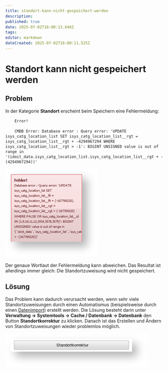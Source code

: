 ```yaml
---
title: standort-kann-nicht-gespeichert-werden
description: 
published: true
date: 2025-07-02T16:00:13.646Z
tags: 
editor: markdown
dateCreated: 2025-07-02T16:00:11.525Z
---
```


# Standort kann nicht gespeichert werden

## Problem

In der Kategorie **Standort** erscheint beim Speichern eine Fehlermeldung:

```
    Error!

    CMDB Error: Database error : Query error: 'UPDATE isys_catg_location_list SET isys_catg_location_list__rgt = isys_catg_location_list__rgt + -4294967294 WHERE isys_catg_location_list__rgt > -1': BIGINT UNSIGNED value is out of range in '(idoit_data.isys_catg_location_list.isys_catg_location_list__rgt + -(4294967294))'
```

[![Problem](../../assets/images/de/administration/troubleshooting/standort-kann-nicht-gespeichert-werden/1-skngw.png)](../../assets/images/de/administration/troubleshooting/standort-kann-nicht-gespeichert-werden/1-skngw.png)

Der genaue Wortlaut der Fehlermeldung kann abweichen. Das Resultat ist allerdings immer gleich: Die Standortzuweisung wird nicht gespeichert.

## Lösung

Das Problem kann dadurch verursacht werden, wenn sehr viele Standortzuweisungen durch einen Automatismus (beispielsweise durch einen [Datenimport](../../daten-konsolidieren/index.md)) erstellt werden. Die Lösung besteht darin unter **Verwaltung → Systemtools → Cache / Datenbank → Datenbank** den Button **Standortkorrektur** zu klicken. Danach ist das Erstellen und Ändern von Standortzuweisungen wieder problemlos möglich.

[![Lösung](../../assets/images/de/administration/troubleshooting/standort-kann-nicht-gespeichert-werden/2-skngw.png)](../../assets/images/de/administration/troubleshooting/standort-kann-nicht-gespeichert-werden/2-skngw.png)
